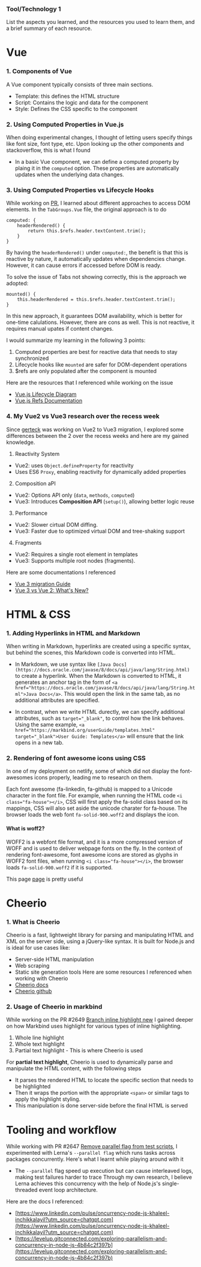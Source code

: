 ### Tool/Technology 1

List the aspects you learned, and the resources you used to learn them, and a brief summary of each resource.

# Vue
### 1. Components of Vue
A Vue component typically consists of three main sections.
- Template: this defines the HTML structure
- Script: Contains the logic and data for the component
- Style: Defines the CSS specific to the component

### 2. Using Computed Properties in Vue.js

When doing experimental changes, I thought of letting users specify things like font size, font type, etc. Upon looking up the other components and stackoverflow, this is what I found

- In a basic Vue component, we can define a computed property by plaing it in the `computed` option. These
properties are automatically updates when the underlying data changes.

### 3. Using Computed Properties vs Lifecycle Hooks
While working on [PR](https://github.com/MarkBind/markbind/pull/2678), I learned about different approaches to access DOM elements.
In the `TabGroups.Vue` file, the original approach is to do
```
computed: {
    headerRendered() {
        return this.$refs.header.textContent.trim();
    }
}
```
By having the `headerRendered()` under `computed:`, the benefit is that this is reactive by nature, it automatically updates when dependencies change. However, it can cause errors if accessed before DOM is ready.

To solve the issue of Tabs not showing correctly, this is the approach we adopted:
```
mounted() {
    this.headerRendered = this.$refs.header.textContent.trim();
}
```
In this new approach, it guarantees DOM availability, which is better for one-time calulations. However, there are cons as well. This is not reactive, it requires manual upates if content changes.

I would summarize my learning in the following 3 points:
1. Computed properties are best for reactive data that needs to stay synchronized
2. Lifecycle hooks like `mounted` are safer for DOM-dependent operations
3. $refs are only populated after the component is mounted

Here are the resources that I referenced while working on the issue
- [Vue.js Lifecycle Diagram](https://vuejs.org/guide/essentials/template-refs.html)
- [Vue.js Refs Documentation](https://vuejs.org/guide/essentials/lifecycle.html#lifecycle-diagram)

### 4. My Vue2 vs Vue3 research over the recess week
Since [gerteck](https://github.com/gerteck) was working on Vue2 to Vue3 migration, I explored some differences between the 2 over the recess weeks and here are my gained knowledge.
1. Reactivity System
- Vue2: uses `Object.defineProperty` for reactivity
- Uses ES6 `Proxy`, enabling reactivity for dynamically added properties

2. Composition aPI
- Vue2: Options API only (`data`, `methods`, `computed`)
- Vue3: Introduces **Composition API** (`setup()`), allowing better logic reuse

3. Performance
- Vue2: Slower cirtual DOM diffing.
- Vue3: Faster due to optimized virtual DOM and tree-shaking support

4. Fragments
- Vue2: Requires a single root element in templates
- Vue3: Supports multiple root nodes (fragments).

Here are some documentations I referenced 
- [Vue 3 migration Guide](https://v3-migration.vuejs.org/)
- [Vue 3 vs Vue 2: What's New?](https://vuejs.org/guide/introduction.html#what-is-vue)

# HTML &  CSS
### 1. Adding Hyperlinks in HTML and Markdown

When writing in Markdown, hyperlinks are created using a specific syntax, but behind the scenes, this Markdown code is converted into HTML.

- In Markdown, we use syntax like `[Java Docs](https://docs.oracle.com/javase/8/docs/api/java/lang/String.html)` to create a hyperlink. When the Markdown is converted to HTML, it generates an anchor tag in the form of `<a href="https://docs.oracle.com/javase/8/docs/api/java/lang/String.html">Java Docs</a>`. This would open the link in the same tab, as no additional attributes are specified.

- In contrast, when we write HTML durectly, we can specify additional attributes, such as `target="_blank"`, to control how the link behaves. Using the same example, `<a href="https://markbind.org/userGuide/templates.html" target="_blank">User Guide: Templates</a>` will ensure that the link opens in a new tab.

### 2. Rendering of font awesome icons using CSS

In one of my deployment on netlify, some of which did not display the font-awesomes icons properly, leading
me to research on them.

Each font awesome (fa-linkedin, fa-github) is mapped to a Unicode character in the font file. For example,
when running the HTML code `<i class="fa-house"></i>`, CSS will first apply the fa-solid class based on its 
mappings, CSS will also set aside the unicode charater for fa-house. The browser loads the web font `fa-solid-900.woff2` and displays the icon.

#### What is woff2?
WOFF2 is a webfont file format, and it is a more compressed version of WOFF and is used to deliver webpage fonts on the fly. In the context of rendering font-awesome, font awesome icons are stored as glyphs in WOFF2 font files, when running `<i class="fa-house"></i>`, the browser loads `fa-solid-900.woff2` if it is supported.

This page [page](https://stackoverflow.com/questions/15503139/icon-fonts-how-do-they-get-rendered-by-web-pages)  is pretty useful

# Cheerio
### 1. What is Cheerio
Cheerio is a fast, lightweight library for parsing and manipulating HTML and XML on the server side, using a jQuery-like syntax. It is built for Node.js and is ideal for use cases like:
- Server-side HTML manipulation
- Web scraping
- Static site generation tools
Here are some resources I referenced when working with Cheerio
- [Cheerio docs](https://cheerio.js.org/docs/intro)
- [Cheerio github](https://github.com/cheeriojs/cheerio)

### 2. Usage of Cheerio in markbind
While working on the PR #2649 [Branch inline highlight new](https://github.com/MarkBind/markbind/pull/2649) I gained deeper on how Markbind uses highlight for various types of inline highlighting.
1. Whole line highlight
2. Whole text highlight
3. Partial text highlight - This is where Cheerio is used

For **partial text highlight**, Cheerio is used to dynamically parse and manipulate the HTML content, with the following steps
- It parses the rendered HTML to locate the specific section that needs to be highlighted
- Then it wraps the portion with the appropriate `<span>` or similar tags to apply the highlight styling.
- This manipulation is done server-side before the final HTML is served

# Tooling and workflow
While working with PR #2647 [Remove parallel flag from test scripts](https://github.com/MarkBind/markbind/pull/2647/files), I experimented with Lerna's `--parallel flag` which runs tasks across packages concurrently. Here's what I learnt while playing around with it
- The `--parallel` flag speed up execution but can cause interleaved logs, making test failures harder to trace
Through my own research, I believe Lerna achieves this concurrency with the help of Node.js's single-threaded event loop architecture.

Here are the docs I referenced:
- [https://www.linkedin.com/pulse/oncurrency-node-js-khaleel-inchikkalayil?utm_source=chatgpt.com](https://www.linkedin.com/pulse/oncurrency-node-js-khaleel-inchikkalayil?utm_source=chatgpt.com)
- [https://levelup.gitconnected.com/exploring-parallelism-and-concurrency-in-node-js-4b84c2f397b](https://levelup.gitconnected.com/exploring-parallelism-and-concurrency-in-node-js-4b84c2f397b)
